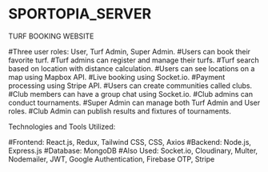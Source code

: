 # SPORTOPIA_SERVER
TURF BOOKING WEBSITE

#Three user roles: User, Turf Admin, Super Admin.
#Users can book their favorite turf.
#Turf admins can register and manage their turfs.
#Turf search based on location with distance calculation.
#Users can see locations on a map using Mapbox API.
#Live booking using Socket.io.
#Payment processing using Stripe API.
#Users can create communities called clubs.
#Club members can have a group chat using Socket.io.
#Club admins can conduct tournaments.
#Super Admin can manage both Turf Admin and User roles.
#Club Admin can publish results and fixtures of tournaments.

Technologies and Tools Utilized:

#Frontend: React.js, Redux, Tailwind CSS, CSS, Axios
#Backend: Node.js, Express.js
#Database: MongoDB
#Also Used: Socket.io, Cloudinary, Multer, Nodemailer, JWT, Google Authentication, Firebase OTP, Stripe

